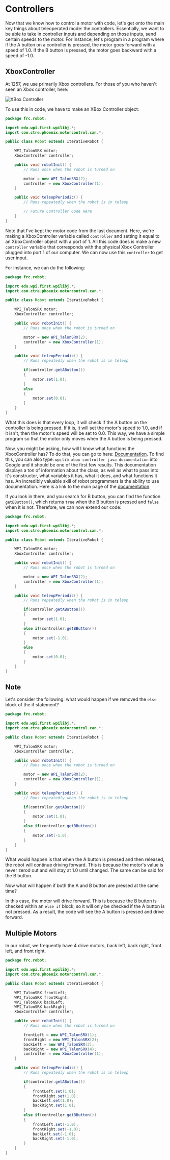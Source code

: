 # Controllers

Now that we know how to control a motor with code, let's get onto the main key things about teleoperated mode: the controllers. Essentially, we want to be able to take in controller inputs and depending on those inputs, send certain speeds to the motor. For instance, let's program in a program where if the A button on a controller is pressed, the motor goes forward with a speed of 1.0. If the B button is pressed, the motor goes backward with a speed of -1.0.

## XboxController

At 1257, we use primarily Xbox controllers. For those of you who haven't seen an Xbox controller, here:

![XBox Controller](img/controller.jpg)

To use this in code, we have to make an XBox Controller object:

```java
package frc.robot;

import edu.wpi.first.wpilibj.*;
import com.ctre.phoenix.motorcontrol.can.*;

public class Robot extends IterativeRobot {

    WPI_TalonSRX motor;
    XboxController controller;

    public void robotInit() {
        // Runs once when the robot is turned on

        motor = new WPI_TalonSRX(2);
        controller = new XboxController(1);
    }

    public void teleopPeriodic() {
        // Runs repeatedly when the robot is in teleop

        // Future Controller Code Here
    }
}
```

Note that I've kept the motor code from the last document. Here, we're making a XboxController variable called `controller` and setting it equal to an XboxController object with a port of 1. All this code does is make a new `controller` variable that corresponds with the physical Xbox Controller plugged into port 1 of our computer. We can now use this `controller` to get user input.

For instance, we can do the following:

```java
package frc.robot;

import edu.wpi.first.wpilibj.*;
import com.ctre.phoenix.motorcontrol.can.*;

public class Robot extends IterativeRobot {

    WPI_TalonSRX motor;
    XboxController controller;

    public void robotInit() {
        // Runs once when the robot is turned on

        motor = new WPI_TalonSRX(2);
        controller = new XboxController(1);
    }

    public void teleopPeriodic() {
        // Runs repeatedly when the robot is in teleop

        if(controller.getAButton())
        {
            motor.set(1.0);
        }
        else
        {
            motor.set(0.0);
        }
    }
}
```

What this does is that every loop, it will check if the A button on the controller is being pressed. If it is, it will set the motor's speed to 1.0, and if it isn't, then the motor's speed will be set to 0.0. This way, we have a simple program so that the motor only moves when the A button is being pressed.

Now, you might be asking, how will I know what functions the XboxController has? To do that, you can go to here: [Documentation](http://first.wpi.edu/FRC/roborio/beta/docs/java/edu/wpi/first/wpilibj/XboxController.html). To find this, you can also type: `wpilib xbox controller java documentation` into Google and it should be one of the first few results. This documentation displays a ton of information about the class, as well as what to pass into it's constructor, what variables it has, what it does, and what functions it has. An incredibly valuable skill of robot programmers is the ability to use documentation. Here is a link to the main page of the [documentation](http://first.wpi.edu/FRC/roborio/beta/docs/java/).

If you look in there, and you search for B button, you can find the function `getBButton()`, which returns `true` when the B button is pressed and `false` when it is not. Therefore, we can now extend our code:

```java
package frc.robot;

import edu.wpi.first.wpilibj.*;
import com.ctre.phoenix.motorcontrol.can.*;

public class Robot extends IterativeRobot {

    WPI_TalonSRX motor;
    XboxController controller;

    public void robotInit() {
        // Runs once when the robot is turned on

        motor = new WPI_TalonSRX(2);
        controller = new XboxController(1);
    }

    public void teleopPeriodic() {
        // Runs repeatedly when the robot is in teleop

        if(controller.getAButton())
        {
            motor.set(1.0);
        }
        else if(controller.getBButton())
        {
            motor.set(-1.0);
        }
        else
        {
            motor.set(0.0);
        }
    }
}
```

## Note

Let's consider the following: what would happen if we removed the `else` block of the if statement?

```java
package frc.robot;

import edu.wpi.first.wpilibj.*;
import com.ctre.phoenix.motorcontrol.can.*;

public class Robot extends IterativeRobot {

    WPI_TalonSRX motor;
    XboxController controller;

    public void robotInit() {
        // Runs once when the robot is turned on

        motor = new WPI_TalonSRX(2);
        controller = new XboxController(1);
    }

    public void teleopPeriodic() {
        // Runs repeatedly when the robot is in teleop

        if(controller.getAButton())
        {
            motor.set(1.0);
        }
        else if(controller.getBButton())
        {
            motor.set(-1.0);
        }
    }
}
```

What would happen is that when the A button is pressed and then released, the robot will continue driving forward. This is because the motor's value is never zerod out and will stay at 1.0 until changed. The same can be said for the B button. 

Now what will happen if both the A and B button are pressed at the same time?

In this case, the motor will drive forward. This is because the B button is checked within an `else if` block, so it will only be checked if the A button is not pressed. As a result, the code will see the A button is pressed and drive forward.

## Multiple Motors

In our robot, we frequently have 4 drive motors, back left, back right, front left, and front right.

```java
package frc.robot;

import edu.wpi.first.wpilibj.*;
import com.ctre.phoenix.motorcontrol.can.*;

public class Robot extends IterativeRobot {

    WPI_TalonSRX frontLeft;
    WPI_TalonSRX frontRight;
    WPI_TalonSRX backLeft;
    WPI_TalonSRX backRight;
    XboxController controller;

    public void robotInit() {
        // Runs once when the robot is turned on

        frontLeft = new WPI_TalonSRX(1);
        frontRight = new WPI_TalonSRX(2);
        backLeft = new WPI_TalonSRX(3);
        backRight = new WPI_TalonSRX(4);
        controller = new XboxController(1);
    }

    public void teleopPeriodic() {
        // Runs repeatedly when the robot is in teleop

        if(controller.getAButton())
        {
            frontLeft.set(1.0);
            frontRight.set(1.0);
            backLeft.set(1.0);
            backRight.set(1.0);
        }
        else if(controller.getBButton())
        {
            frontLeft.set(-1.0);
            frontRight.set(-1.0);
            backLeft.set(-1.0);
            backRight.set(-1.0);
        }
    }
}
```
